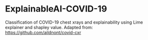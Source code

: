 # ExplainableAI-COVID-19
Classification of COVID-19 chest xrays and explainability using Lime explainer and shapley value. Adapted from:  https://github.com/aildnont/covid-cxr
